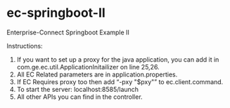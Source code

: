 # ec-springboot-II
Enterprise-Connect Springboot Example II


Instructions: 
1.	If you want to set up a proxy for the java application, you can add it in com.ge.ec.util.ApplicationInitailizer on line 25,26.
2.	All EC Related parameters are in application.properties. 
3.	If EC Requires proxy too then add “-pxy "$pxy"” to ec.client.command.
4.	To start the server: localhost:8585/launch
5.	All other APIs you can find in the controller. 
